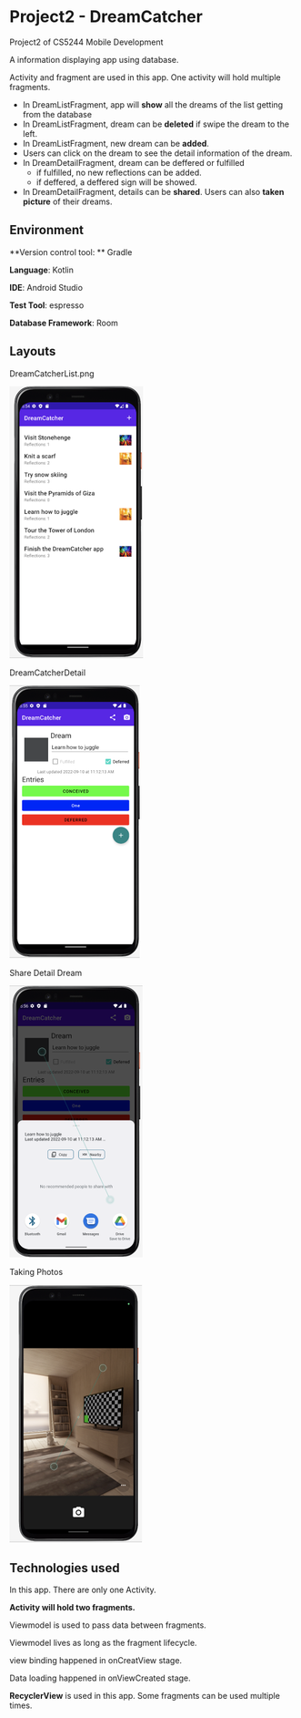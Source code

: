 # Project2 - DreamCatcher

Project2 of CS5244 Mobile Development



A information displaying app using database.

Activity and fragment are used in this app. One activity will hold multiple fragments.

- In DreamListFragment, app will **show** all the dreams of the list getting from the database
- In DreamListFragment, dream can be **deleted** if swipe the dream to the left.
- In DreamListFragment, new dream can be **added**.
- Users can click on the dream to see the detail information of the dream.
- In DreamDetailFragment, dream can be deffered or fulfilled
  - if fulfilled, no new reflections can be added.
  - if deffered, a deffered sign will be showed.
- In DreamDetailFragment, details can be **shared**. Users can also **taken picture** of their dreams.

## Environment

**Version control tool: ** Gradle

**Language**: Kotlin

**IDE**: Android Studio

**Test Tool**: espresso

**Database Framework**: Room



## Layouts

DreamCatcherList.png

<img src="IMG/DreamCatcherList.png" alt="image-20230103175447292" style="zoom:50%;" />

DreamCatcherDetail

<img src="IMG/DreamCatcherDetail.png" alt="image-20230103175609172" style="zoom:50%;" />

Share Detail Dream

<img src="IMG/DreamCatcherShare.png" alt="image-20230103175650374" style="zoom:50%;" />

Taking Photos

<img src="IMG/DreamCatcherPhotos.png" alt="image-20230103175742975" style="zoom:50%;" />



## Technologies used

In this app. There are only one Activity.

**Activity will hold two fragments.**

Viewmodel is used to pass data between fragments.

Viewmodel lives as long as the fragment lifecycle.

view binding happened in onCreatView stage. 

Data loading happened in onViewCreated stage.

**RecyclerView** is used in this app. Some fragments can be used multiple times. 







